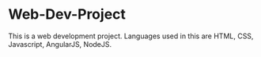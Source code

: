 # Web-Dev-Project
This is a web development project. 
Languages used in this are HTML, CSS, Javascript, AngularJS, NodeJS.
